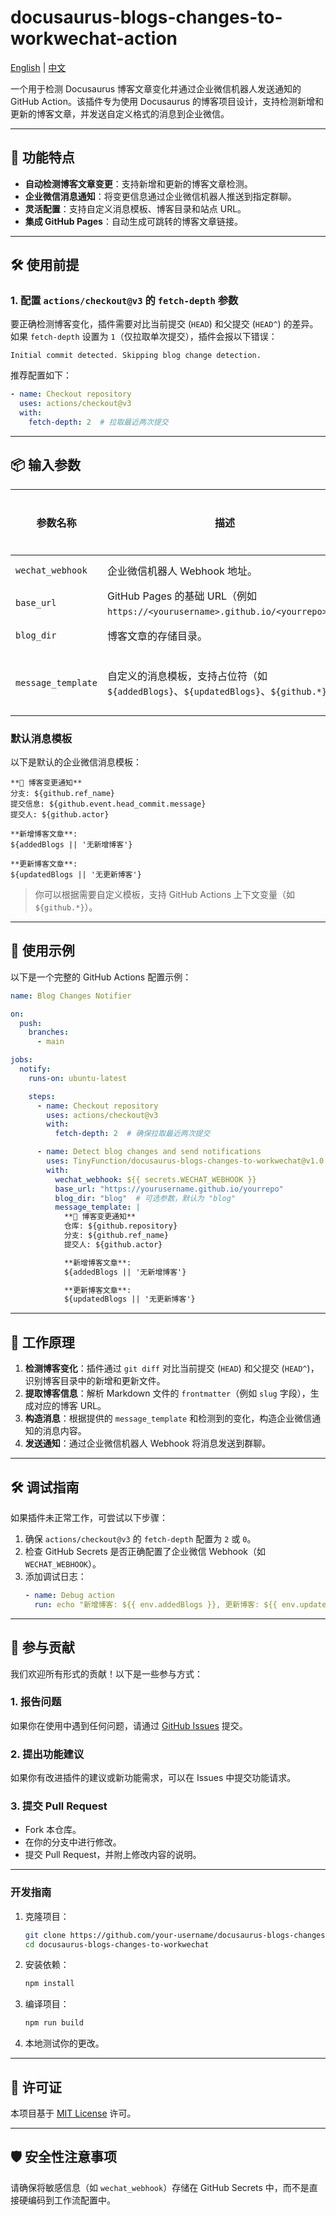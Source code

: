 # docusaurus-blogs-changes-to-workwechat-action

[English](./README.md) | [中文](./README_CN.md)

一个用于检测 Docusaurus 博客文章变化并通过企业微信机器人发送通知的 GitHub Action。该插件专为使用 Docusaurus 的博客项目设计，支持检测新增和更新的博客文章，并发送自定义格式的消息到企业微信。

---

## 🚀 功能特点

- **自动检测博客文章变更**：支持新增和更新的博客文章检测。
- **企业微信消息通知**：将变更信息通过企业微信机器人推送到指定群聊。
- **灵活配置**：支持自定义消息模板、博客目录和站点 URL。
- **集成 GitHub Pages**：自动生成可跳转的博客文章链接。

---

## 🛠 使用前提

### 1. 配置 `actions/checkout@v3` 的 `fetch-depth` 参数

要正确检测博客变化，插件需要对比当前提交 (`HEAD`) 和父提交 (`HEAD^`) 的差异。如果 `fetch-depth` 设置为 `1`（仅拉取单次提交），插件会报以下错误：

```
Initial commit detected. Skipping blog change detection.
```

推荐配置如下：

```yaml
- name: Checkout repository
  uses: actions/checkout@v3
  with:
    fetch-depth: 2  # 拉取最近两次提交
```

---

## 📦 输入参数

| **参数名称**         | **描述**                                                                              | **是否必填** | **默认值**                                                                                       |
|----------------------|---------------------------------------------------------------------------------------|--------------|---------------------------------------------------------------------------------------------------|
| `wechat_webhook`     | 企业微信机器人 Webhook 地址。                                                         | ✅ 是        | 无                                                                                               |
| `base_url`           | GitHub Pages 的基础 URL（例如 `https://<yourusername>.github.io/<yourrepo>`）。           | ✅ 是        | 无                                                                                               |
| `blog_dir`           | 博客文章的存储目录。                                                                 | ❌ 否        | `blog`                                                                                            |
| `message_template`   | 自定义的消息模板，支持占位符（如 `${addedBlogs}`、`${updatedBlogs}`、`${github.*}`）。 | ❌ 否        | **见下方默认模板**                                                                                |

### **默认消息模板**
以下是默认的企业微信消息模板：

```
**📢 博客变更通知**
分支: ${github.ref_name}
提交信息: ${github.event.head_commit.message}
提交人: ${github.actor}

**新增博客文章**:
${addedBlogs || '无新增博客'}

**更新博客文章**:
${updatedBlogs || '无更新博客'}
```

> 你可以根据需要自定义模板，支持 GitHub Actions 上下文变量（如 `${github.*}`）。

---

## 🔧 使用示例

以下是一个完整的 GitHub Actions 配置示例：

```yaml
name: Blog Changes Notifier

on:
  push:
    branches:
      - main

jobs:
  notify:
    runs-on: ubuntu-latest

    steps:
      - name: Checkout repository
        uses: actions/checkout@v3
        with:
          fetch-depth: 2  # 确保拉取最近两次提交

      - name: Detect blog changes and send notifications
        uses: TinyFunction/docusaurus-blogs-changes-to-workwechat@v1.0.0
        with:
          wechat_webhook: ${{ secrets.WECHAT_WEBHOOK }}
          base_url: "https://yourusername.github.io/yourrepo"
          blog_dir: "blog"  # 可选参数，默认为 "blog"
          message_template: |
            **📢 博客变更通知**
            仓库: ${github.repository}
            分支: ${github.ref_name}
            提交人: ${github.actor}

            **新增博客文章**:
            ${addedBlogs || '无新增博客'}

            **更新博客文章**:
            ${updatedBlogs || '无更新博客'}
```

---

## 🧩 工作原理

1. **检测博客变化**：插件通过 `git diff` 对比当前提交 (`HEAD`) 和父提交 (`HEAD^`)，识别博客目录中的新增和更新文件。
2. **提取博客信息**：解析 Markdown 文件的 `frontmatter`（例如 `slug` 字段），生成对应的博客 URL。
3. **构造消息**：根据提供的 `message_template` 和检测到的变化，构造企业微信通知的消息内容。
4. **发送通知**：通过企业微信机器人 Webhook 将消息发送到群聊。

---

## 🛠 调试指南

如果插件未正常工作，可尝试以下步骤：
1. 确保 `actions/checkout@v3` 的 `fetch-depth` 配置为 `2` 或 `0`。
2. 检查 GitHub Secrets 是否正确配置了企业微信 Webhook（如 `WECHAT_WEBHOOK`）。
3. 添加调试日志：
   ```yaml
   - name: Debug action
     run: echo "新增博客: ${{ env.addedBlogs }}, 更新博客: ${{ env.updatedBlogs }}"
   ```

---

## 🤝 参与贡献

我们欢迎所有形式的贡献！以下是一些参与方式：

### 1. 报告问题
如果你在使用中遇到任何问题，请通过 [GitHub Issues](https://github.com/your-username/docusaurus-blogs-changes-to-workwechat/issues) 提交。

### 2. 提出功能建议
如果你有改进插件的建议或新功能需求，可以在 Issues 中提交功能请求。

### 3. 提交 Pull Request
- Fork 本仓库。
- 在你的分支中进行修改。
- 提交 Pull Request，并附上修改内容的说明。

---

### 开发指南

1. 克隆项目：
   ```bash
   git clone https://github.com/your-username/docusaurus-blogs-changes-to-workwechat.git
   cd docusaurus-blogs-changes-to-workwechat
   ```

2. 安装依赖：
   ```bash
   npm install
   ```

3. 编译项目：
   ```bash
   npm run build
   ```

4. 本地测试你的更改。

---

## 📝 许可证

本项目基于 [MIT License](https://opensource.org/licenses/MIT) 许可。

---

## 🛡 安全性注意事项

请确保将敏感信息（如 `wechat_webhook`）存储在 GitHub Secrets 中，而不是直接硬编码到工作流配置中。
